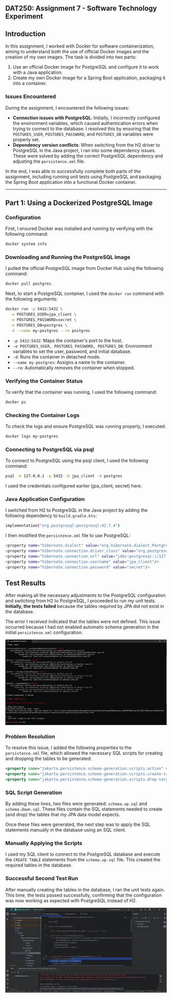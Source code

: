 ## DAT250: Assignment 7 - Software Technology Experiment

## Introduction

In this assignment, I worked with Docker for software containerization, aiming to understand both the use of official Docker images and the creation of my own images. The task is divided into two parts:

1. Use an official Docker image for PostgreSQL and configure it to work with a Java application.
2. Create my own Docker image for a Spring Boot application, packaging it into a container.

### Issues Encountered

During the assignment, I encountered the following issues:

- **Connection issues with PostgreSQL**: Initially, I incorrectly configured the environment variables, which caused authentication errors when trying to connect to the database. I resolved this by ensuring that the `POSTGRES_USER`, `POSTGRES_PASSWORD`, and `POSTGRES_DB` variables were properly set.
- **Dependency version conflicts**: When switching from the H2 driver to PostgreSQL in the Java project, I ran into some dependency issues. These were solved by adding the correct PostgreSQL dependency and adjusting the `persistence.xml` file.

In the end, I was able to successfully complete both parts of the assignment, including running unit tests using PostgreSQL and packaging the Spring Boot application into a functional Docker container.

---

## Part 1: Using a Dockerized PostgreSQL Image

### Configuration

First, I ensured Docker was installed and running by verifying with the following command:

```bash
docker system info
```

### Downloading and Running the PostgreSQL Image

I pulled the official PostgreSQL image from Docker Hub using the following command:

```bash
docker pull postgres
```

Next, to start a PostgreSQL container, I used the `docker run` command with the following arguments:

```bash
docker run -p 5432:5432 \
  -e POSTGRES_USER=jpa_client \
  -e POSTGRES_PASSWORD=secret \
  -e POSTGRES_DB=postgres \
  -d --name my-postgres --rm postgres
````

- `-p 5432:5432`: Maps the container's port to the host.
- `-e POSTGRES_USER, POSTGRES_PASSWORD, POSTGRES_DB`: Environment variables to set the user, password, and initial database.
- `-d`: Runs the container in detached mode.
- `--name my-postgres`: Assigns a name to the container.
- `--rm`: Automatically removes the container when stopped.

### Verifying the Container Status

To verify that the container was running, I used the following command:

```bash
docker ps
```


### Checking the Container Logs

To check the logs and ensure PostgreSQL was running properly, I executed:

```bash
docker logs my-postgres
```


### Connecting to PostgreSQL via psql

To connect to PostgreSQL using the psql client, I used the following command:

```bash
psql -h 127.0.0.1 -p 5432 -U jpa_client -d postgres
```

I used the credentials configured earlier (jpa_client, secret) here.

### Java Application Configuration

I switched from H2 to PostgreSQL in the Java project by adding the following dependency to `build.gradle.kts`:

```bash
implementation("org.postgresql:postgresql:42.7.4")
```

I then modified the `persistence.xml` file to use PostgreSQL:

```bash
<property name="hibernate.dialect" value="org.hibernate.dialect.PostgreSQLDialect"/>
<property name="hibernate.connection.driver_class" value="org.postgresql.Driver"/>
<property name="hibernate.connection.url" value="jdbc:postgresql://127.0.0.1:5432/postgres"/>
<property name="hibernate.connection.username" value="jpa_client"/>
<property name="hibernate.connection.password" value="secret"/>
```

## Test Results

After making all the necessary adjustments to the PostgreSQL configuration and switching from H2 to PostgreSQL, I proceeded to run my unit tests. **Initially, the tests failed** because the tables required by JPA did not exist in the database.

The error I received indicated that the tables were not defined. This issue occurred because I had not enabled automatic schema generation in the initial `persistence.xml` configuration.

![Screenshot of First Test Run](https://github.com/NachoAlcaldeT/DAT250/blob/main/Assignment7/Screenshots_Assignment7/Screenshot4_Docker.png)

### Problem Resolution

To resolve this issue, I added the following properties to the `persistence.xml` file, which allowed the necessary SQL scripts for creating and dropping the tables to be generated:

```xml
<property name="jakarta.persistence.schema-generation.scripts.action" value="drop-and-create"/>
<property name="jakarta.persistence.schema-generation.scripts.create-target" value="schema.up.sql"/>
<property name="jakarta.persistence.schema-generation.scripts.drop-target" value="schema.down.sql"/>
```

### SQL Script Generation

By adding these lines, two files were generated: `schema.up.sql` and `schema.down.sql`. These files contain the SQL statements needed to create (and drop) the tables that my JPA data model expects.

Once these files were generated, the next step was to apply the SQL statements manually in the database using an SQL client.

### Manually Applying the Scripts

I used my SQL client to connect to the PostgreSQL database and execute the `CREATE TABLE` statements from the `schema.up.sql` file. This created the required tables in the database.

### Successful Second Test Run

After manually creating the tables in the database, I ran the unit tests again. This time, the tests passed successfully, confirming that the configuration was now working as expected with PostgreSQL instead of H2.

![Screenshot of Second Test Run](https://github.com/NachoAlcaldeT/DAT250/blob/main/Assignment7/Screenshots_Assignment7/Screenshot5_Docker.png)
